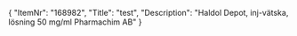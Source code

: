 {
  "ItemNr": "168982",
  "Title": "test",
  "Description": "Haldol Depot, inj-vätska, lösning 50 mg/ml Pharmachim AB"
}